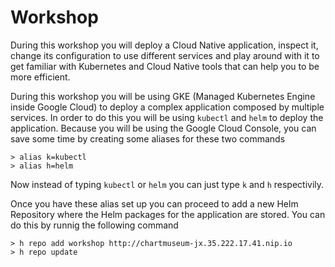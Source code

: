 # Workshop 

During this workshop you will deploy a Cloud Native application, inspect it, change its configuration to use different services and 
play around with it to get familiar with Kubernetes and Cloud Native tools that can help you to be more efficient. 

During this workshop you will be using GKE (Managed Kubernetes Engine inside Google Cloud) to deploy a complex application composed by multiple services. In order to do this 
you will be using `kubectl` and `helm` to deploy the application. Because you will be using the Google Cloud Console, you can save some time by creating some aliases for these two commands

```
> alias k=kubectl
> alias h=helm
```
Now instead of typing `kubectl` or `helm` you can just type `k` and `h` respectivily. 

Once you have these alias set up you can proceed to add a new Helm Repository where the Helm packages for the application are stored. 
You can do this by runnig the following command

```
> h repo add workshop http://chartmuseum-jx.35.222.17.41.nip.io
> h repo update
```
